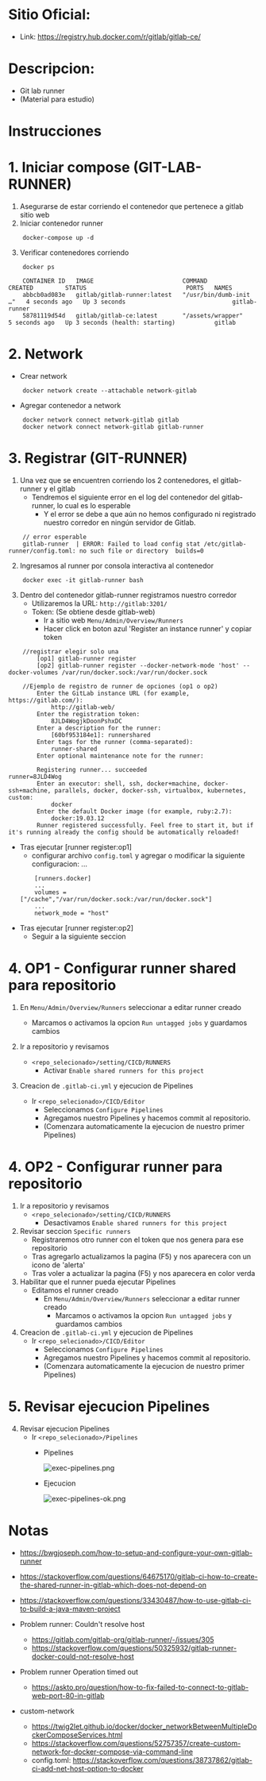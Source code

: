 # Sitio Oficial:
* Link: https://registry.hub.docker.com/r/gitlab/gitlab-ce/

# Descripcion:
* Git lab runner 
* (Material para estudio)

# Instrucciones 
# 1. Iniciar compose (GIT-LAB-RUNNER)
1. Asegurarse de estar corriendo el contenedor que pertenece a gitlab sitio web
2. Iniciar contenedor runner 
```
    docker-compose up -d 
```
3. Verificar contenedores corriendo
```
    docker ps

    CONTAINER ID   IMAGE                         COMMAND                  CREATED         STATUS                            PORTS   NAMES
    abbcb0ad083e   gitlab/gitlab-runner:latest   "/usr/bin/dumb-init …"   4 seconds ago   Up 3 seconds                              gitlab-runner
    58781119d54d   gitlab/gitlab-ce:latest       "/assets/wrapper"        5 seconds ago   Up 3 seconds (health: starting)           gitlab

```
# 2. Network
* Crear network
```
    docker network create --attachable network-gitlab
```

* Agregar contenedor a network
```
    docker network connect network-gitlab gitlab
    docker network connect network-gitlab gitlab-runner
```

# 3. Registrar (GIT-RUNNER)
1. Una vez que se encuentren corriendo los 2 contenedores, el gitlab-runner y el gitlab
    * Tendremos el siguiente error en el log del contenedor del gitlab-runner, lo cual es lo esperable
        * Y el error se debe a que aún no hemos configurado ni registrado nuestro corredor en ningún servidor de Gitlab.
```
    // error esperable
    gitlab-runner  | ERROR: Failed to load config stat /etc/gitlab-runner/config.toml: no such file or directory  builds=0
```
2. Ingresamos al runner por consola interactiva al contenedor
```
    docker exec -it gitlab-runner bash
```
3. Dentro del contenedor gitlab-runner registramos nuestro corredor 
    * Utilizaremos la URL: `http://gitlab:3201/`
    * Token: (Se obtiene desde gitlab-web)
        * Ir a sitio web `Menu/Admin/Overview/Runners`
        * Hacer click en boton azul 'Register an instance runner' y copiar token
```
    //registrar elegir solo una
        [op1] gitlab-runner register
        [op2] gitlab-runner register --docker-network-mode 'host' --docker-volumes /var/run/docker.sock:/var/run/docker.sock

    //Ejemplo de registro de runner de opciones (op1 o op2)
        Enter the GitLab instance URL (for example, https://gitlab.com/):
            http://gitlab-web/  
        Enter the registration token:
            8JLD4WogjkDoonPshxDC
        Enter a description for the runner:
            [60bf953184e1]: runnershared
        Enter tags for the runner (comma-separated):
            runner-shared
        Enter optional maintenance note for the runner:

        Registering runner... succeeded                     runner=8JLD4Wog
        Enter an executor: shell, ssh, docker+machine, docker-ssh+machine, parallels, docker, docker-ssh, virtualbox, kubernetes, custom:
            docker
        Enter the default Docker image (for example, ruby:2.7):
            docker:19.03.12
        Runner registered successfully. Feel free to start it, but if it's running already the config should be automatically reloaded! 

```
* Tras ejecutar [runner register:op1]
    * configurar archivo `config.toml` y agregar o modificar la siguiente configuracion:
    ...
    ```
        [runners.docker]
        ...
        volumes = ["/cache","/var/run/docker.sock:/var/run/docker.sock"]
        ...
        network_mode = "host"

    ```
* Tras ejecutar [runner register:op2] 
    * Seguir a la siguiente seccion
# 4. OP1 - Configurar runner shared para repositorio
1. En `Menu/Admin/Overview/Runners` seleccionar a editar runner creado 
    * Marcamos o activamos la opcion `Run untagged jobs` y guardamos cambios

2. Ir a repositorio y revisamos
    * `<repo_selecionado>/setting/CICD/RUNNERS`
        * Activar `Enable shared runners for this project`

3. Creacion de `.gitlab-ci.yml` y ejecucion de Pipelines
    * Ir `<repo_selecionado>/CICD/Editor`
        * Seleccionamos `Configure Pipelines`
        * Agregamos nuestro Pipelines y hacemos commit al repositorio.
        * (Comenzara automaticamente la ejecucion de nuestro primer Pipelines)

#  4. OP2 - Configurar runner para repositorio
1. Ir a repositorio y revisamos
    * `<repo_selecionado>/setting/CICD/RUNNERS`
        * Desactivamos `Enable shared runners for this project`
2. Revisar seccion `Specific runners`
    * Registraremos otro runner con el token que nos genera para ese repositorio
    * Tras agregarlo actualizamos la pagina (F5) y nos aparecera con un icono de 'alerta'
    * Tras voler a actualizar la pagina (F5) y nos aparecera en color verda
3. Habilitar que el runner pueda ejecutar Pipelines
    * Editamos el runner creado 
        * En `Menu/Admin/Overview/Runners` seleccionar a editar runner creado 
            * Marcamos o activamos la opcion `Run untagged jobs` y guardamos cambios
4. Creacion de `.gitlab-ci.yml` y ejecucion de Pipelines
    * Ir `<repo_selecionado>/CICD/Editor`
        * Seleccionamos `Configure Pipelines`
        * Agregamos nuestro Pipelines y hacemos commit al repositorio.
        * (Comenzara automaticamente la ejecucion de nuestro primer Pipelines)

# 5. Revisar ejecucion Pipelines
4. Revisar ejecucion Pipelines
    * Ir `<repo_selecionado>/Pipelines`
        * Pipelines 

            ![exec-pipelines.png](images/exec-pipelines.png)

        * Ejecucion

            ![exec-pipelines-ok.png](images/exec-pipelines-ok.png)

# Notas

* https://bwgjoseph.com/how-to-setup-and-configure-your-own-gitlab-runner
* https://stackoverflow.com/questions/64675170/gitlab-ci-how-to-create-the-shared-runner-in-gitlab-which-does-not-depend-on
* https://stackoverflow.com/questions/33430487/how-to-use-gitlab-ci-to-build-a-java-maven-project

* Problem runner: Couldn't resolve host
    * https://gitlab.com/gitlab-org/gitlab-runner/-/issues/305
    * https://stackoverflow.com/questions/50325932/gitlab-runner-docker-could-not-resolve-host

* Problem runner Operation timed out
    * https://askto.pro/question/how-to-fix-failed-to-connect-to-gitlab-web-port-80-in-gitlab

* custom-network
    * https://twig2let.github.io/docker/docker_networkBetweenMultipleDockerComposeServices.html
    * https://stackoverflow.com/questions/52757357/create-custom-network-for-docker-compose-via-command-line
    * config.toml: https://stackoverflow.com/questions/38737862/gitlab-ci-add-net-host-option-to-docker


